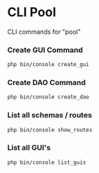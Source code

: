 # CLI Pool

CLI commands for "pool"

### Create GUI Command

```bash
php bin/console create_gui
```

### Create DAO Command

```bash
php bin/console create_dao
```

### List all schemas / routes

```bash
php bin/console show_routes
```

### List all GUI's

```bash
php bin/console list_guis
```